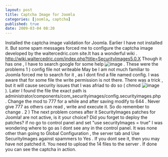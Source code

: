 ```yaml
---
layout: post
title: Captcha Image for Joomla
categories: [joomla, captcha]
published: true
date: 2009-03-04 08:20
---
```

Installed the captcha image validation for Joomla. Earlier I have not installed it. But some spam messages forced me to configure the captcha image developed by the waltercedric.com site.It has a wonderful wiki .  http://wiki.waltercedric.com/index.php?title=SecurityImages5.0.X  Though it has one , I have to search google for some help ![image](http://www.harikt.com/sites/all/libraries/fckeditor/editor/images/smiley/msn/embaressed_smile.gif) . These were the problems  1 ) config file not writeable  May be I am not much familiar to Joomla forced me to search for it , as I dont find a file named config. I was aware that for some file the write permission is not there. There was a trick , but it will cause security issues that I was afriad to do so ( chmod ![image](http://www.harikt.com/sites/all/libraries/fckeditor/editor/images/smiley/msn/tounge_smile.gif) ). Later I found the file the exact path is administrator/components/com\_securityimages/config.securityimages.php . Change the mod to 777 for a while and after saving modify to 644 . Never give 777 as others can read , write and execute it. So do remember to change .  2 ) The next problem comes after it  SecurityImages patches for Joomla! are not active, is it your choice? Did you forget to deploy the patches? if no go to control panel and set "use securityImages = true"  I was wondering where to go as I dont see any in the control panel. It was none other than going to Global Configuration , the server tab and Use SecurityImages against spammers to Yes .  If you dont see it, then you may have not patched it. You need to upload the 14 files to the server . If done you can see the captcha in action.   

